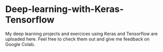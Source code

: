 # Deep-learning-with-Keras-Tensorflow

My deep learning projects and exercices using Keras and Tensorflow are uploaded here. Feel free to check them out and give me feedback on Google Colab.
